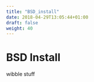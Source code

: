 ```yaml
---
title: "BSD_install"
date: 2018-04-29T13:05:44+01:00
draft: false
weight: 40
---
```


# BSD Install

wibble stuff
